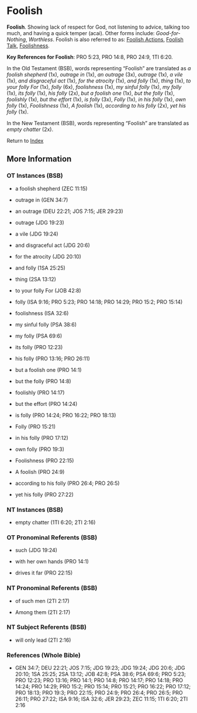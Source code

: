 # Foolish
**Foolish**. 
Showing lack of respect for God, not listening to advice, talking too much, and having a quick temper (acai). 
Other forms include: 
*Good-for-Nothing*, *Worthless*. 
Foolish is also referred to as: 
[Foolish Actions](FoolishActionsOrWords.md), [Foolish Talk](FoolishTalk.md), [Foolishness](Foolishness.md). 


**Key References for Foolish**: 
PRO 5:23, PRO 14:8, PRO 24:9, 1TI 6:20. 


In the Old Testament (BSB), words representing “Foolish” are translated as 
*a foolish shepherd* (1x), *outrage in* (1x), *an outrage* (3x), *outrage* (1x), *a vile* (1x), *and disgraceful act* (1x), *for the atrocity* (1x), *and folly* (1x), *thing* (1x), *to your folly For* (1x), *folly* (6x), *foolishness* (1x), *my sinful folly* (1x), *my folly* (1x), *its folly* (1x), *his folly* (2x), *but a foolish one* (1x), *but the folly* (1x), *foolishly* (1x), *but the effort* (1x), *is folly* (3x), *Folly* (1x), *in his folly* (1x), *own folly* (1x), *Foolishness* (1x), *A foolish* (1x), *according to his folly* (2x), *yet his folly* (1x). 


In the New Testament (BSB), words representing “Foolish” are translated as 
*empty chatter* (2x). 


Return to [Index](00-Index.md)

## More Information

### OT Instances (BSB)

* a foolish shepherd (ZEC 11:15)

* outrage in (GEN 34:7)

* an outrage (DEU 22:21; JOS 7:15; JER 29:23)

* outrage (JDG 19:23)

* a vile (JDG 19:24)

* and disgraceful act (JDG 20:6)

* for the atrocity (JDG 20:10)

* and folly (1SA 25:25)

* thing (2SA 13:12)

* to your folly For (JOB 42:8)

* folly (ISA 9:16; PRO 5:23; PRO 14:18; PRO 14:29; PRO 15:2; PRO 15:14)

* foolishness (ISA 32:6)

* my sinful folly (PSA 38:6)

* my folly (PSA 69:6)

* its folly (PRO 12:23)

* his folly (PRO 13:16; PRO 26:11)

* but a foolish one (PRO 14:1)

* but the folly (PRO 14:8)

* foolishly (PRO 14:17)

* but the effort (PRO 14:24)

* is folly (PRO 14:24; PRO 16:22; PRO 18:13)

* Folly (PRO 15:21)

* in his folly (PRO 17:12)

* own folly (PRO 19:3)

* Foolishness (PRO 22:15)

* A foolish (PRO 24:9)

* according to his folly (PRO 26:4; PRO 26:5)

* yet his folly (PRO 27:22)



### NT Instances (BSB)

* empty chatter (1TI 6:20; 2TI 2:16)



### OT Pronominal Referents (BSB)

* such (JDG 19:24)

* with her own hands (PRO 14:1)

* drives it far (PRO 22:15)



### NT Pronominal Referents (BSB)

* of such men (2TI 2:17)

* Among them (2TI 2:17)



### NT Subject Referents (BSB)

* will only lead (2TI 2:16)



### References (Whole Bible)

* GEN 34:7; DEU 22:21; JOS 7:15; JDG 19:23; JDG 19:24; JDG 20:6; JDG 20:10; 1SA 25:25; 2SA 13:12; JOB 42:8; PSA 38:6; PSA 69:6; PRO 5:23; PRO 12:23; PRO 13:16; PRO 14:1; PRO 14:8; PRO 14:17; PRO 14:18; PRO 14:24; PRO 14:29; PRO 15:2; PRO 15:14; PRO 15:21; PRO 16:22; PRO 17:12; PRO 18:13; PRO 19:3; PRO 22:15; PRO 24:9; PRO 26:4; PRO 26:5; PRO 26:11; PRO 27:22; ISA 9:16; ISA 32:6; JER 29:23; ZEC 11:15; 1TI 6:20; 2TI 2:16



